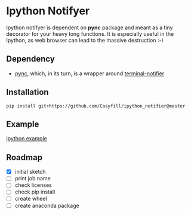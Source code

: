 # Ipython Notifyer

Ipython notifyer is dependent on **pync**  package and meant as a tiny decorator for your heavy long functions.
It is especially useful in the Ipython, as web browser can lead to the massive destruction :-)

## Dependency

- [pync](https://github.com/setem/pync), which, in its turn, is a wrapper around [terminal-notifier](https://github.com/julienXX/terminal-notifier)

## Installation

	pip install git+https://github.com/Casyfill/ipython_notifier@master

## Example

[ipython example](example.ipynb)

## Roadmap

- [x] initial sketch
- [ ] print job name
- [ ] check licenses
- [ ] check pip install
- [ ] create wheel
- [ ] create anaconda package 